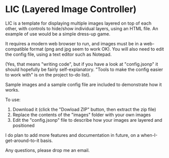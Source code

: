 # LIC (Layered Image Controller)
LIC is a template for displaying multiple images layered on top of each other, with controls to hide/show individual layers, using an HTML file. An example of use would be a simple dress-up game.

It requires a modern web browser to run, and images must be in a web-compatible format (png and jpg seem to work OK). You will also need to edit the config file, using a text editor such as Notepad.

(Yes, that means "writing code", but if you have a look at "config.jsonp" it should hopefully be fairly self-explanatory. "Tools to make the config easier to work with" is on the project to-do list).

Sample images and a sample config file are included to demonstrate how it works.

To use:

1. Download it (click the "Dowload ZIP" button, then extract the zip file)
2. Replace the contents of the "images" folder with your own images
3. Edit the "config.jsonp" file to describe how your images are layered and positioned

I do plan to add more features and documentation in future, on a when-I-get-around-to-it basis.

Any questions, please drop me an email.
